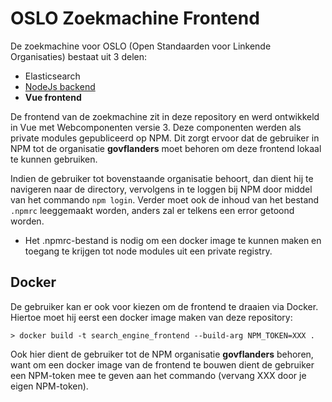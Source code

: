 # OSLO Zoekmachine Frontend

De zoekmachine voor OSLO (Open Standaarden voor Linkende Organisaties) bestaat uit 3 delen:

- Elasticsearch
- [NodeJs backend](https://github.com/ddvlanck/OSLO-SearchEngine-Backend/blob/master/README.md)
- **Vue frontend**

De frontend van de zoekmachine zit in deze repository en werd ontwikkeld in Vue met Webcomponenten versie 3. Deze componenten werden als private modules gepubliceerd op NPM. Dit zorgt ervoor dat de gebruiker in NPM tot de organisatie **govflanders** moet behoren om deze frontend lokaal te kunnen gebruiken.

Indien de gebruiker tot bovenstaande organisatie behoort, dan dient hij te navigeren naar de directory, vervolgens in te loggen bij NPM door middel van het commando `npm login`. Verder moet ook de inhoud van het bestand `.npmrc` leeggemaakt worden, anders zal er telkens een error getoond worden.
- Het .npmrc-bestand is nodig om een docker image te kunnen maken en toegang te krijgen tot node modules uit een private registry.

## Docker

De gebruiker kan er ook voor kiezen om de frontend te draaien via Docker. Hiertoe moet hij eerst een docker image maken van deze repository:
```
> docker build -t search_engine_frontend --build-arg NPM_TOKEN=XXX .
```

Ook hier dient de gebruiker tot de NPM organisatie **govflanders** behoren, want om een docker image van de frontend te bouwen dient de gebruiker een NPM-token mee te geven aan het commando (vervang XXX door je eigen NPM-token).


